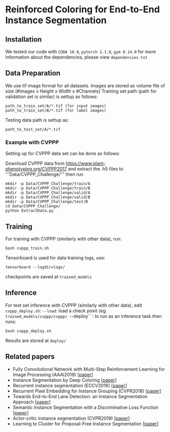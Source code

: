 # Reinforced Coloring for End-to-End Instance Segmentation

## Installation
We tested our code with ```CUDA 10.0```, ```pytorch 1.1.0```, ```gym 0.14.0```
for more information about the dependencies, please view ```dependencies.txt```

## Data Preparation
We use tif image format for all datasets. Images are stored as volume file of size (#images x Height x Width x #Channels)
Training set path (path for validation set is similar) is settup as follows:
```
path_to_train_set/A/*.tif (for input images)
path_to_train_set/B/*.tif (for label images)
```
Testing data path is settup as:
```
path_to_test_set/A/*.tif
```
### Example with CVPPP
Setting up for CVPPP data set can be done as follows:

Download CVPPP data from <https://www.plant-phenotyping.org/CVPPP2017>
and extract the .h5 files to '''Data/CVPPP_Challenge/''' then run

```
mkdir -p Data/CVPPP_Challenge/train/A
mkdir -p Data/CVPPP_Challenge/train/B
mkdir -p Data/CVPPP_Challenge/valid/A
mkdir -p Data/CVPPP_Challenge/valid/B
mkdir -p Data/CVPPP_Challenge/test/B
cd Data/CVPPP_Challenge/
python ExtractData.py
```

## Training
For training with CVPPP (similarly with other data), run:
```
bash cvppp_train.sh
```

Tensorboard is used for data training logs, use:
```
tensorboard --logdir=logs/
```

checkpoints are saved at ```trained_models```

## Inference
For test set inference with CVPPP (similarly with other data), edit ```cvppp_deploy.sh```:
```--load```: load a check point (eg. ```trained_models/cvppp/cvppp/
```--deploy```: to run as an inference task
then runs:

```
bash cvppp_deploy.sh
```
Results are stored at ```deploy/```


## Related papers
* Fully Convolutional Network with Multi-Step Reinforcement Learning for Image Processing (AAAI2019) [[paper](https://arxiv.org/abs/1811.04323)]
* Instance Segmentation by Deep Coloring [[paper](https://arxiv.org/abs/1807.10007)]
* Recurrent instance segmentation (ECCV2016) [[paper](https://arxiv.org/abs/1511.08250)]
* Recurrent Pixel Embedding for Instance Grouping (CVPR2018) [[paper](https://ieeexplore.ieee.org/stamp/stamp.jsp?tp=&arnumber=8579038)]
* Towards End-to-End Lane Detection: an Instance Segmentation Approach [[paper](https://arxiv.org/abs/1802.05591)]
* Semantic Instance Segmentation with a Discriminative Loss Function [[paper](https://arxiv.org/abs/1708.02551)]
* Actor-critic instance segmentation (CVPR2019) [[paper](https://arxiv.org/abs/1904.05126)]
* Learning to Cluster for Proposal-Free Instance Segmentation [[paper](https://arxiv.org/abs/1803.06459)]



